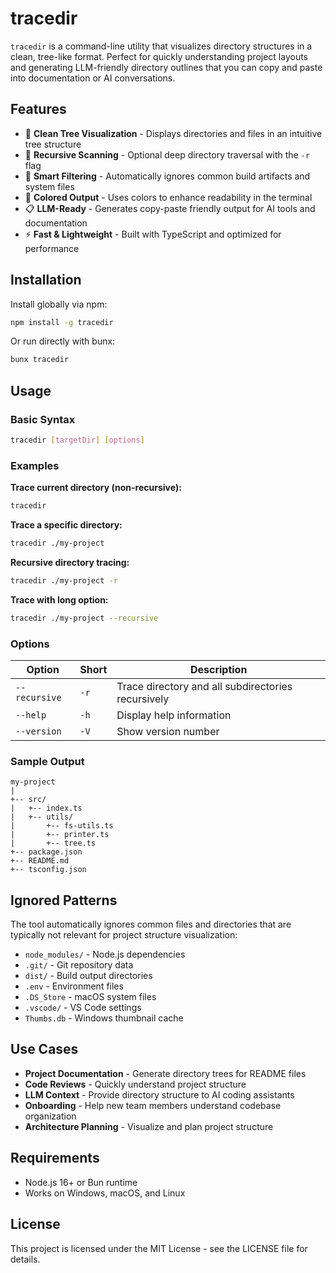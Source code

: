 # tracedir

`tracedir` is a command-line utility that visualizes directory structures in a clean, tree-like format. Perfect for quickly understanding project layouts and generating LLM-friendly directory outlines that you can copy and paste into documentation or AI conversations.

## Features

- 🌳 **Clean Tree Visualization** - Displays directories and files in an intuitive tree structure
- 🔄 **Recursive Scanning** - Optional deep directory traversal with the `-r` flag
- 🚫 **Smart Filtering** - Automatically ignores common build artifacts and system files
- 🎨 **Colored Output** - Uses colors to enhance readability in the terminal
- 📋 **LLM-Ready** - Generates copy-paste friendly output for AI tools and documentation
- ⚡ **Fast & Lightweight** - Built with TypeScript and optimized for performance

## Installation

Install globally via npm:

```bash
npm install -g tracedir
```

Or run directly with bunx:

```bash
bunx tracedir
```

## Usage

### Basic Syntax

```bash
tracedir [targetDir] [options]
```

### Examples

**Trace current directory (non-recursive):**

```bash
tracedir
```

**Trace a specific directory:**

```bash
tracedir ./my-project
```

**Recursive directory tracing:**

```bash
tracedir ./my-project -r
```

**Trace with long option:**

```bash
tracedir ./my-project --recursive
```

### Options

| Option        | Short | Description                                        |
| ------------- | ----- | -------------------------------------------------- |
| `--recursive` | `-r`  | Trace directory and all subdirectories recursively |
| `--help`      | `-h`  | Display help information                           |
| `--version`   | `-V`  | Show version number                                |

### Sample Output

```
my-project
|
+-- src/
|   +-- index.ts
|   +-- utils/
|       +-- fs-utils.ts
|       +-- printer.ts
|       +-- tree.ts
+-- package.json
+-- README.md
+-- tsconfig.json
```

## Ignored Patterns

The tool automatically ignores common files and directories that are typically not relevant for project structure visualization:

- `node_modules/` - Node.js dependencies
- `.git/` - Git repository data
- `dist/` - Build output directories
- `.env` - Environment files
- `.DS_Store` - macOS system files
- `.vscode/` - VS Code settings
- `Thumbs.db` - Windows thumbnail cache

## Use Cases

- **Project Documentation** - Generate directory trees for README files
- **Code Reviews** - Quickly understand project structure
- **LLM Context** - Provide directory structure to AI coding assistants
- **Onboarding** - Help new team members understand codebase organization
- **Architecture Planning** - Visualize and plan project structure

## Requirements

- Node.js 16+ or Bun runtime
- Works on Windows, macOS, and Linux

## License

This project is licensed under the MIT License - see the LICENSE file for details.
